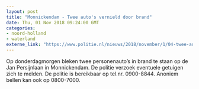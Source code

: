 ```yaml
---
layout: post
title: "Monnickendam - Twee auto's vernield door brand"
date: Thu, 01 Nov 2018 09:24:00 GMT
categories: 
- noord-holland 
- waterland 
externe_link: "https://www.politie.nl/nieuws/2018/november/1/04-twee-auto-s-vernield-door-brand.html"
---
```


Op donderdagmorgen bleken twee personenauto’s in brand te staan op de Jan Persijnlaan in Monnickendam. De politie verzoek eventuele getuigen zich te melden. De politie is bereikbaar op tel.nr. 0900-8844. Anoniem bellen kan ook op 0800-7000.
